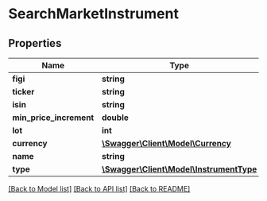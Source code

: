 # SearchMarketInstrument

## Properties
Name | Type | Description | Notes
------------ | ------------- | ------------- | -------------
**figi** | **string** |  | 
**ticker** | **string** |  | 
**isin** | **string** |  | [optional] 
**min_price_increment** | **double** | Шаг цены | [optional] 
**lot** | **int** |  | 
**currency** | [**\Swagger\Client\Model\Currency**](Currency.md) |  | [optional] 
**name** | **string** |  | 
**type** | [**\Swagger\Client\Model\InstrumentType**](InstrumentType.md) |  | 

[[Back to Model list]](../../README.md#documentation-for-models) [[Back to API list]](../../README.md#documentation-for-api-endpoints) [[Back to README]](../../README.md)

